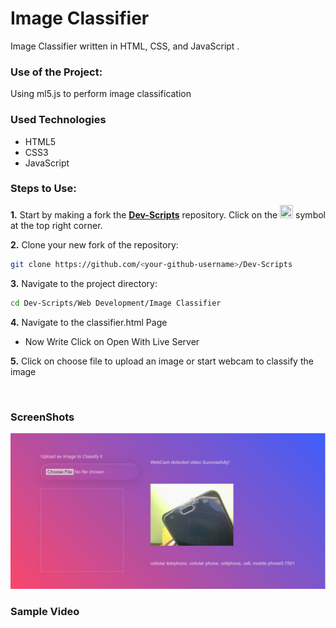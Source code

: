 <h1>Image Classifier</h1>

<p>Image Classifier written in HTML, CSS, and JavaScript .</p>

### Use of the Project:

<p>Using ml5.js to perform image classification </p>

<h3>Used Technologies</h3>
<ul>
  <li>HTML5</li>
  <li>CSS3</li>
  <li>JavaScript</li>
</ul>

### Steps to Use:

**1.** Start by making a fork the [**Dev-Scripts**](https://github.com/abhijeet007rocks8/Dev-Scripts) repository. Click on the <a href="https://github.com/abhijeet007rocks8/Dev-Scripts/fork"><img src="https://i.imgur.com/G4z1kEe.png" height="21" width="21"></a> symbol at the top right corner.

**2.** Clone your new fork of the repository:

```bash
git clone https://github.com/<your-github-username>/Dev-Scripts
```

**3.** Navigate to the project directory:

```bash
cd Dev-Scripts/Web Development/Image Classifier
```

**4.** Navigate to the classifier.html Page

- Now Write Click on Open With Live Server

**5.** Click on choose file to upload an image or start webcam to classify the image

</br>

<h3> ScreenShots </h3> 
<img width="889" alt="tictactoe-light" src="vid_classifier.JPG">

<br>

<h3> Sample Video </h3>

